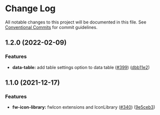 # Change Log

All notable changes to this project will be documented in this file.
See [Conventional Commits](https://conventionalcommits.org) for commit guidelines.

## 1.2.0 (2022-02-09)

### Features

- **data-table:** add table settings option to data table ([#399](https://github.com/freshworks/crayons/issues/399)) ([dbb11e2](https://github.com/freshworks/crayons/commit/dbb11e2dd974e75e2be4a961dbb379a32a80917a))

## 1.1.0 (2021-12-17)

### Features

- **fw-icon-library:** fwIcon extensions and IconLibrary ([#340](https://github.com/freshworks/crayons/issues/340)) ([9e5ceb3](https://github.com/freshworks/crayons/commit/9e5ceb314095423a1c6788c911812b2f52f7a926))
